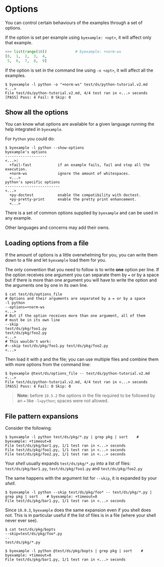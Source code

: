 <!--
Check that we have byexample installed first
$ hash byexample                                    # byexample: +fail-fast

$ alias byexample=byexample\ --pretty\ none

--
-->

# Options

You can control certain behaviours of the examples through a set of
options.

If the option is set per example using ``byexample: <opt>``, it will affect only
that example.

```python
>>> list(range(10))             # byexample: +norm-ws
[0,  1,  2,  3,  4,
 5,  6,  7,  8,  9]
```

If the option is set in the command line using ``-o <opt>``, it will affect all
the examples.

```shell
$ byexample -l python -o "+norm-ws" test/ds/python-tutorial.v2.md
<...>
File test/ds/python-tutorial.v2.md, 4/4 test ran in <...> seconds
[PASS] Pass: 4 Fail: 0 Skip: 0
```

## Show all the options

You can know what options are available for a given language running the help
integrated in ``byexample``.

For ``Python`` you could do:

```shell
$ byexample -l python --show-options
byexample's options
-------------------
<...>:
  +fail-fast            if an example fails, fail and stop all the execution.
  +norm-ws              ignore the amount of whitespaces.
  <...>
python's specific options
-------------------------
<...>
  +py-doctest           enable the compatibility with doctest.
  +py-pretty-print      enable the pretty print enhancement.
  <...>
```

There is a set of common options supplied by ``byexample`` and can be
used in any example.

Other languages and concerns may add their owns.

## Loading options from a file

If the amount of options is a little overwhelming for you, you can
write them down to a file and let ``byexample`` load them for you.

The only convention that you need to follow is to write **one** option
per line. If the option receives one argument you can separate them by
`=` or by a space but if there is more than one argument you will have
to write the option and the arguments one by one in its own line.

```shell
$ cat test/ds/options_file
# Options and their arguments are separated by a = or by a space
-l python
--options=+norm-ws
<...>
# But if the option receives more than one argument, all of them
# must be in its own line
--skip
test/ds/pkg/foo1.py
test/ds/pkg/foo2.py
<...>
# This wouldn't work:
#--skip test/ds/pkg/foo1.py test/ds/pkg/foo2.py
<...>
```

Then load it with ``@`` and the file; you can use multiple files
and combine them with more options from the command line:

```shell
$ byexample @test/ds/options_file -- test/ds/python-tutorial.v2.md
<...>
File test/ds/python-tutorial.v2.md, 4/4 test ran in <...> seconds
[PASS] Pass: 4 Fail: 0 Skip: 0
```

> **Note:** before `10.5.2` the options in the file required to be followed by an
> `=` like `-l=python`; spaces were not allowed.

## File pattern expansions

Consider the following:

```shell
$ byexample -l python test/ds/pkg/*.py | grep pkg | sort    # byexample: +timeout=8
File test/ds/pkg/bar1.py, 1/1 test ran in <...> seconds
File test/ds/pkg/foo1.py, 1/1 test ran in <...> seconds
File test/ds/pkg/foo2.py, 1/1 test ran in <...> seconds
```

Your *shell* usually expands `test/ds/pkg/*.py` into a list of files:
`test/ds/pkg/bar1.py`, `test/ds/pkg/foo1.py` and `test/ds/pkg/foo2.py`

The same happens with the argument list for `--skip`, it is expanded by
your *shell*.

```shell
$ byexample -l python --skip test/ds/pkg/foo* -- test/ds/pkg/*.py | grep pkg | sort    # byexample: +timeout=8
File test/ds/pkg/bar1.py, 1/1 test ran in <...> seconds
```

Since `10.0.3`, `byexample` does the same expansion even if you shell does not.
This is in particular useful if the list of files is in a file (where your shell
never ever see).

```shell
$ cat test/ds/pkg/bopts
--skip=test/ds/pkg/foo*.py
--
test/ds/pkg/*.py

$ byexample -l python @test/ds/pkg/bopts | grep pkg | sort    # byexample: +timeout=8
File test/ds/pkg/bar1.py, 1/1 test ran in <...> seconds
```

<!--

Extra test checking that options in a file with multiple spaces are
interpreted correctly now that we support separate the flag from its
value with a space (before an '=' was always required)

So the following lines are equivalent
    -skip=foo bar
    -skip foo bar

$ cat test/ds/pkg/bopts2
<...>skip
test/ds/pkg/foo1.py
test/ds/pkg/foo2.py
<...>

$ byexample -l python @test/ds/pkg/bopts2 | grep pkg | wc -l    # byexample: +timeout=8
1

$ cat test/ds/pkg/bopts3
<...>skip=test/ds/pkg/foo1.py test/ds/pkg/foo2.py
<...>

$ byexample -l python @test/ds/pkg/bopts2 | grep pkg | wc -l    # byexample: +timeout=8
1

$ byexample -l python @test/ds/pkg/bopts | grep pkg | wc -l     # byexample: +timeout=8
1

-->
